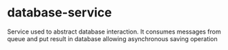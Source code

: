 # database-service
Service used to abstract database interaction. It consumes messages from queue and put result in database allowing asynchronous saving operation
